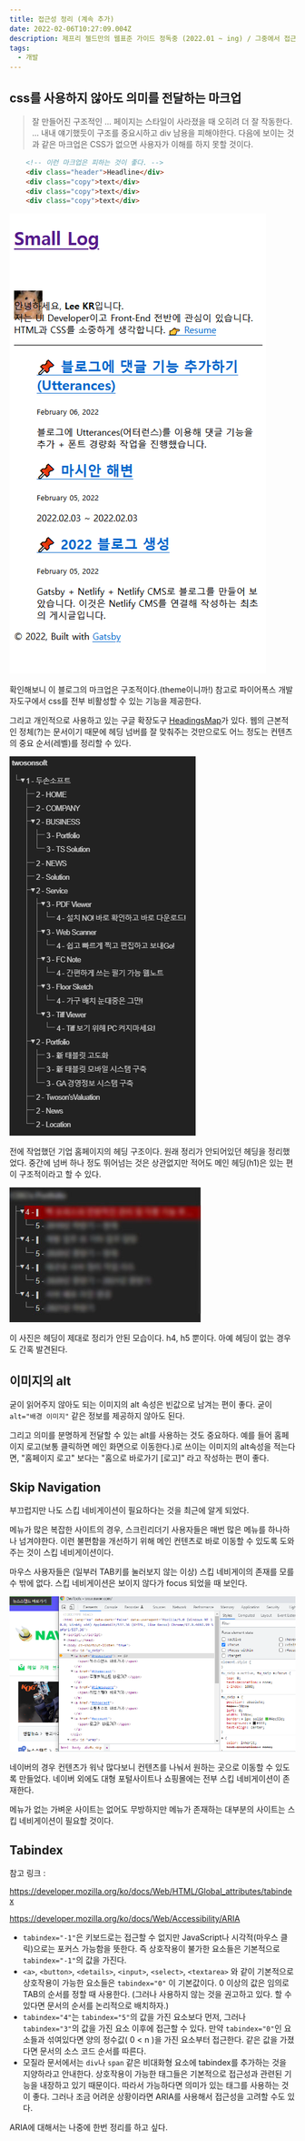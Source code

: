 ```yaml
---
title: 접근성 정리 (계속 추가)
date: 2022-02-06T10:27:09.004Z
description: 제프리 젤드만의 웹표준 가이드 정독중 (2022.01 ~ ing) / 그중에서 접근성에 대해 정리합니다. (+a)
tags:
  - 개발
---
```

## css를 사용하지 않아도 의미를 전달하는 마크업

> 잘 만들어진 구조적인 ... 페이지는 스타일이 사라졌을 때 오히려 더 잘 작동한다. ... 내내 얘기했듯이 구조를 중요시하고 div 남용을 피해야한다. 다음에 보이는 것과 같은 마크업은 CSS가 없으면 사용자가 이해를 하지 못할 것이다.

```html
    <!-- 이런 마크업은 피하는 것이 좋다. -->
    <div class="header">Headline</div>
    <div class="copy">text</div>
    <div class="copy">text</div>
    <div class="copy">text</div>
```

![블로그의 css를 걷어내고 찍은 캡쳐](캡처.png)

확인해보니 이 블로그의 마크업은 구조적이다.(theme이니까!) 참고로 파이어폭스 개발자도구에서 css를 전부 비활성할 수 있는 기능을 제공한다.

그리고 개인적으로 사용하고 있는 구글 확장도구 [HeadingsMap](https://chrome.google.com/webstore/detail/headingsmap/flbjommegcjonpdmenkdiocclhjacmbi?hl=ko)가 있다. 웹의 근본적인 정체(?)는 문서이기 때문에 헤딩 넘버를 잘 맞춰주는 것만으로도 어느 정도는 컨텐츠의 중요 순서(레벨)를 정리할 수 있다.

![HeadingsMap 사용 예시](캡처2.png)

전에 작업했던 기업 홈페이지의 헤딩 구조이다. 원래 정리가 안되어있던 헤딩을 정리했었다. 중간에 넘버 하나 정도 뛰어넘는 것은 상관없지만 적어도 메인 헤딩(h1)은 있는 편이 구조적이라고 할 수 있다.

![HeadingsMap 사용 예시 2](캡처dsds.jpg)

이 사진은 헤딩이 제대로 정리가 안된 모습이다. h4, h5 뿐이다. 아예 헤딩이 없는 경우도 간혹 발견된다.

## 이미지의 alt

굳이 읽어주지 않아도 되는 이미지의 alt 속성은 빈값으로 남겨는 편이 좋다. 굳이 `alt="배경 이미지"` 같은 정보를 제공하지 않아도 된다. 

그리고 의미를 분명하게 전달할 수 있는 alt를 사용하는 것도 중요하다. 예를 들어 홈페이지 로고(보통 클릭하면 메인 화면으로 이동한다.)로 쓰이는 이미지의 alt속성을 적는다면, "홈페이지 로고" 보다는 "홈으로 바로가기 \[로고]" 라고 작성하는 편이 좋다. 

## Skip Navigation

부끄럽지만 나도 스킵 네비게이션이 필요하다는 것을 최근에 알게 되었다. 

메뉴가 많은 복잡한 사이트의 경우, 스크린리더기 사용자들은 매번 많은 메뉴를 하나하나 넘겨야한다. 이런 불편함을 개선하기 위해 메인 컨텐츠로 바로 이동할 수 있도록 도와주는 것이 스킵 네비게이션이다.

마우스 사용자들은 (일부러 TAB키를 눌러보지 않는 이상) 스킵 네비게이의 존재를 모를 수 밖에 없다. 스킵 네비게이션은 보이지 않다가 focus 되었을 때 보인다.

![Naver Skip Navigation](skip_nav.png)

네이버의 경우 컨텐츠가 워낙 많다보니 컨텐츠를 나눠서 원하는 곳으로 이동할 수 있도록 만들었다. 네이버 외에도 대형 포털사이트나 쇼핑몰에는 전부 스킵 네비게이션이 존재한다. 

메뉴가 없는 가벼운 사이트는 없어도 무방하지만 메뉴가 존재하는 대부분의 사이트는 스킵 네비게이션이 필요할 것이다. 

## Tabindex

참고 링크 : 

<https://developer.mozilla.org/ko/docs/Web/HTML/Global_attributes/tabindex>

<https://developer.mozilla.org/ko/docs/Web/Accessibility/ARIA>

* `tabindex="-1"`은 키보드로는 접근할 수 없지만 JavaScript나 시각적(마우스 클릭)으로는 포커스 가능함을 뜻한다. 즉 상호작용이 불가한 요소들은 기본적으로 `tabindex="-1"`의 값을 가진다.
* `<a>`, `<button>`, `<details>`, `<input>`, `<select>`, `<textarea>` 와 같이 기본적으로 상호작용이 가능한 요소들은 `tabindex="0"` 이 기본값이다. 0 이상의 값은 임의로 TAB의 순서를 정할 때 사용한다. (그러나 사용하지 않는 것을 권고하고 있다. 할 수 있다면 문서의 순서를 논리적으로 배치하자.)
* `tabindex="4"`는 `tabindex="5"`의 값을 가진 요소보다 먼저, 그러나 `tabindex="3"`의 값을 가진 요소 이후에 접근할 수 있다. 만약 `tabindex="0"`인 요소들과 섞여있다면 양의 정수값( 0 < n )을 가진 요소부터 접근한다. 같은 값을 가졌다면 문서의 소스 코드 순서를 따른다. 
* 모질라 문서에서는 `div`나 `span` 같은 비대화형 요소에 tabindex를 추가하는 것을 지양하라고 안내한다. 상호작용이 가능한 태그들은 기본적으로 접근성과 관련된 기능을 내장하고 있기 때문이다. 따라서 가능하다면 의미가 있는 태그를 사용하는 것이 좋다. 그러나 조금 어려운 상황이라면 ARIA를 사용해서 접근성을 고려할 수도 있다.  

ARIA에 대해서는 나중에 한번 정리를 하고 싶다.